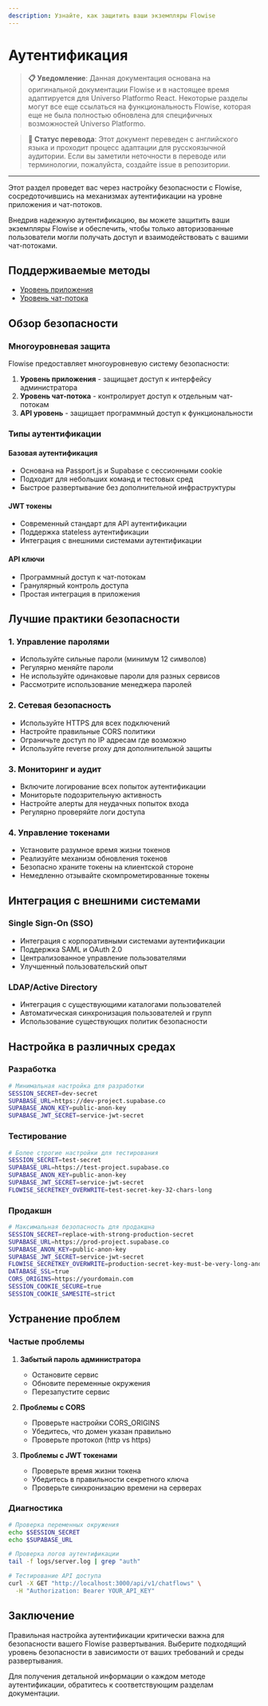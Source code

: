 ```yaml
---
description: Узнайте, как защитить ваши экземпляры Flowise
---
```


# Аутентификация

> **📋 Уведомление**: Данная документация основана на оригинальной документации Flowise и в настоящее время адаптируется для Universo Platformo React. Некоторые разделы могут все еще ссылаться на функциональность Flowise, которая еще не была полностью обновлена для специфичных возможностей Universo Platformo.

> **🔄 Статус перевода**: Этот документ переведен с английского языка и проходит процесс адаптации для русскоязычной аудитории. Если вы заметили неточности в переводе или терминологии, пожалуйста, создайте issue в репозитории.

***

Этот раздел проведет вас через настройку безопасности с Flowise, сосредоточившись на механизмах аутентификации на уровне приложения и чат-потоков.

Внедрив надежную аутентификацию, вы можете защитить ваши экземпляры Flowise и обеспечить, чтобы только авторизованные пользователи могли получать доступ и взаимодействовать с вашими чат-потоками.

## Поддерживаемые методы

* [Уровень приложения](app-level.md)
* [Уровень чат-потока](chatflow-level.md)

## Обзор безопасности

### Многоуровневая защита

Flowise предоставляет многоуровневую систему безопасности:

1. **Уровень приложения** - защищает доступ к интерфейсу администратора
2. **Уровень чат-потока** - контролирует доступ к отдельным чат-потокам
3. **API уровень** - защищает программный доступ к функциональности

### Типы аутентификации

#### Базовая аутентификация
- Основана на Passport.js и Supabase с сессионными cookie
- Подходит для небольших команд и тестовых сред
- Быстрое развертывание без дополнительной инфраструктуры

#### JWT токены
- Современный стандарт для API аутентификации
- Поддержка stateless аутентификации
- Интеграция с внешними системами аутентификации

#### API ключи
- Программный доступ к чат-потокам
- Гранулярный контроль доступа
- Простая интеграция в приложения

## Лучшие практики безопасности

### 1. Управление паролями
- Используйте сильные пароли (минимум 12 символов)
- Регулярно меняйте пароли
- Не используйте одинаковые пароли для разных сервисов
- Рассмотрите использование менеджера паролей

### 2. Сетевая безопасность
- Используйте HTTPS для всех подключений
- Настройте правильные CORS политики
- Ограничьте доступ по IP адресам где возможно
- Используйте reverse proxy для дополнительной защиты

### 3. Мониторинг и аудит
- Включите логирование всех попыток аутентификации
- Мониторьте подозрительную активность
- Настройте алерты для неудачных попыток входа
- Регулярно проверяйте логи доступа

### 4. Управление токенами
- Установите разумное время жизни токенов
- Реализуйте механизм обновления токенов
- Безопасно храните токены на клиентской стороне
- Немедленно отзывайте скомпрометированные токены

## Интеграция с внешними системами

### Single Sign-On (SSO)
- Интеграция с корпоративными системами аутентификации
- Поддержка SAML и OAuth 2.0
- Централизованное управление пользователями
- Улучшенный пользовательский опыт

### LDAP/Active Directory
- Интеграция с существующими каталогами пользователей
- Автоматическая синхронизация пользователей и групп
- Использование существующих политик безопасности

## Настройка в различных средах

### Разработка
```bash
# Минимальная настройка для разработки
SESSION_SECRET=dev-secret
SUPABASE_URL=https://dev-project.supabase.co
SUPABASE_ANON_KEY=public-anon-key
SUPABASE_JWT_SECRET=service-jwt-secret
```

### Тестирование
```bash
# Более строгие настройки для тестирования
SESSION_SECRET=test-secret
SUPABASE_URL=https://test-project.supabase.co
SUPABASE_ANON_KEY=public-anon-key
SUPABASE_JWT_SECRET=service-jwt-secret
FLOWISE_SECRETKEY_OVERWRITE=test-secret-key-32-chars-long
```

### Продакшн
```bash
# Максимальная безопасность для продакшна
SESSION_SECRET=replace-with-strong-production-secret
SUPABASE_URL=https://prod-project.supabase.co
SUPABASE_ANON_KEY=public-anon-key
SUPABASE_JWT_SECRET=service-jwt-secret
FLOWISE_SECRETKEY_OVERWRITE=production-secret-key-must-be-very-long-and-secure
DATABASE_SSL=true
CORS_ORIGINS=https://yourdomain.com
SESSION_COOKIE_SECURE=true
SESSION_COOKIE_SAMESITE=strict
```

## Устранение проблем

### Частые проблемы

1. **Забытый пароль администратора**
   - Остановите сервис
   - Обновите переменные окружения
   - Перезапустите сервис

2. **Проблемы с CORS**
   - Проверьте настройки CORS_ORIGINS
   - Убедитесь, что домен указан правильно
   - Проверьте протокол (http vs https)

3. **Проблемы с JWT токенами**
   - Проверьте время жизни токена
   - Убедитесь в правильности секретного ключа
   - Проверьте синхронизацию времени на серверах

### Диагностика

```bash
# Проверка переменных окружения
echo $SESSION_SECRET
echo $SUPABASE_URL

# Проверка логов аутентификации
tail -f logs/server.log | grep "auth"

# Тестирование API доступа
curl -X GET "http://localhost:3000/api/v1/chatflows" \
  -H "Authorization: Bearer YOUR_API_KEY"
```

## Заключение

Правильная настройка аутентификации критически важна для безопасности вашего Flowise развертывания. Выберите подходящий уровень безопасности в зависимости от ваших требований и среды развертывания.

Для получения детальной информации о каждом методе аутентификации, обратитесь к соответствующим разделам документации.
